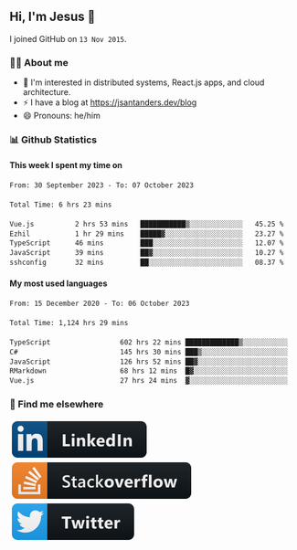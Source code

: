 ## Hi, I'm Jesus 👋

I joined GitHub on `13 Nov 2015`.

<!-- Talking about you -->

### 👨‍💻 About me

- 👦 I'm interested in distributed systems, React.js apps, and cloud architecture.
- ⚡️ I have a blog at <https://jsantanders.dev/blog>
- 😄 Pronouns: he/him

### 📊 Github Statistics

#### This week I spent my time on

<!--START_SECTION:weekly-->

```txt
From: 30 September 2023 - To: 07 October 2023

Total Time: 6 hrs 23 mins

Vue.js          2 hrs 53 mins   ███████████▒░░░░░░░░░░░░░   45.25 %
Ezhil           1 hr 29 mins    █████▓░░░░░░░░░░░░░░░░░░░   23.27 %
TypeScript      46 mins         ███░░░░░░░░░░░░░░░░░░░░░░   12.07 %
JavaScript      39 mins         ██▓░░░░░░░░░░░░░░░░░░░░░░   10.27 %
sshconfig       32 mins         ██░░░░░░░░░░░░░░░░░░░░░░░   08.37 %
```

<!--END_SECTION:weekly-->

#### My most used languages

<!--START_SECTION:alltime-->

```txt
From: 15 December 2020 - To: 06 October 2023

Total Time: 1,124 hrs 29 mins

TypeScript                 602 hrs 22 mins █████████████▒░░░░░░░░░░░   53.57 %
C#                         145 hrs 30 mins ███▒░░░░░░░░░░░░░░░░░░░░░   12.94 %
JavaScript                 126 hrs 52 mins ██▓░░░░░░░░░░░░░░░░░░░░░░   11.28 %
RMarkdown                  68 hrs 12 mins  █▓░░░░░░░░░░░░░░░░░░░░░░░   06.07 %
Vue.js                     27 hrs 24 mins  ▓░░░░░░░░░░░░░░░░░░░░░░░░   02.44 %
```

<!--END_SECTION:alltime-->

### 📢 Find me elsewhere

<p>
  <a target="_blank" href="https://linkedin.com/in/jsantanders">
    <img src="https://github.com/jsantanders/jsantanders/blob/master/img/linkedin.svg" alt="LinkedIn" style="vertical-align:top; margin:4px">
  </a>
  
  <a target="_blank" href="https://stackoverflow.com/users/7318331/jesus-santander">
    <img src="https://github.com/jsantanders/jsantanders/blob/master/img/stackoverflow.svg" alt="StackOverflow" style="vertical-align:top; margin:4px">
  </a>
  
  <a target="_blank" href="http://twitter.com/jsantanders">
    <img src="https://github.com/jsantanders/jsantanders/blob/master/img/twitter.svg" alt="Twitter" style="vertical-align:top; margin:4px">
  </a>
</p>
